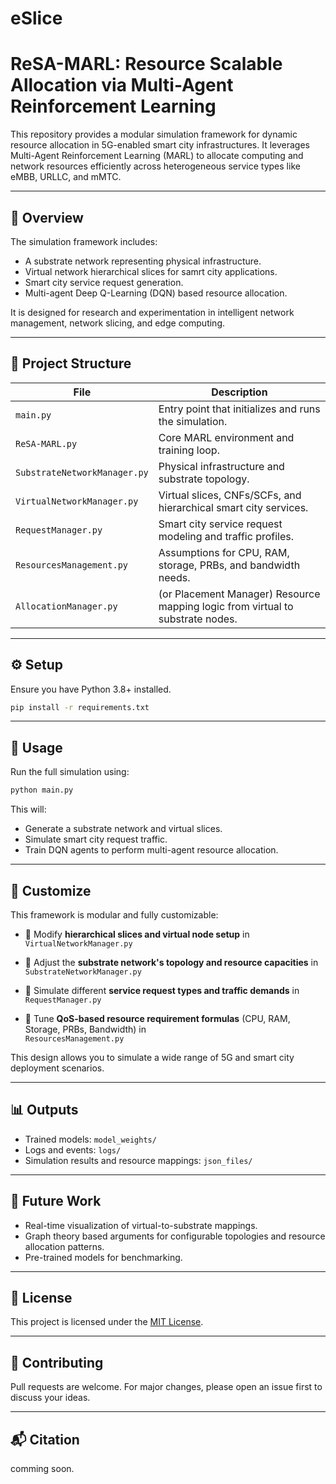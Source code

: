 # eSlice
# ReSA-MARL: Resource Scalable Allocation via Multi-Agent Reinforcement Learning

This repository provides a modular simulation framework for dynamic resource allocation in 5G-enabled smart city infrastructures. It leverages Multi-Agent Reinforcement Learning (MARL) to allocate computing and network resources efficiently across heterogeneous service types like eMBB, URLLC, and mMTC.

---

## 📌 Overview

The simulation framework includes:
- A substrate network representing physical infrastructure.
- Virtual network hierarchical slices for samrt city applications.
- Smart city service request generation.
- Multi-agent Deep Q-Learning (DQN) based resource allocation.

It is designed for research and experimentation in intelligent network management, network slicing, and edge computing.

---

## 📁 Project Structure

| File                         | Description |
|------------------------------|-------------|
| `main.py`                    | Entry point that initializes and runs the simulation. |
| `ReSA-MARL.py`               | Core MARL environment and training loop. |
| `SubstrateNetworkManager.py` | Physical infrastructure and substrate topology. |
| `VirtualNetworkManager.py`   | Virtual slices, CNFs/SCFs, and hierarchical smart city services. |
| `RequestManager.py`          | Smart city service request modeling and traffic profiles. |
| `ResourcesManagement.py`     | Assumptions for CPU, RAM, storage, PRBs, and bandwidth needs. |
| `AllocationManager.py`       | (or Placement Manager) Resource mapping logic from virtual to substrate nodes. |

---

## ⚙️ Setup

Ensure you have Python 3.8+ installed.

```bash
pip install -r requirements.txt
```

---

## 🚀 Usage

Run the full simulation using:

```bash
python main.py
```

This will:
- Generate a substrate network and virtual slices.
- Simulate smart city request traffic.
- Train DQN agents to perform multi-agent resource allocation.

---

## 🔧 Customize

This framework is modular and fully customizable:

- 🔹 Modify **hierarchical slices and virtual node setup** in  
  `VirtualNetworkManager.py`

- 🔹 Adjust the **substrate network's topology and resource capacities** in  
  `SubstrateNetworkManager.py`

- 🔹 Simulate different **service request types and traffic demands** in  
  `RequestManager.py`

- 🔹 Tune **QoS-based resource requirement formulas** (CPU, RAM, Storage, PRBs, Bandwidth) in  
  `ResourcesManagement.py`

This design allows you to simulate a wide range of 5G and smart city deployment scenarios.

---

## 📊 Outputs

- Trained models: `model_weights/`
- Logs and events: `logs/`
- Simulation results and resource mappings:  `json_files/`

---

## 🧪 Future Work

- Real-time visualization of virtual-to-substrate mappings.
- Graph theory based arguments for configurable topologies and resource allocation patterns.
- Pre-trained models for benchmarking.

---

## 📄 License

This project is licensed under the [MIT License](LICENSE).

---

## 🤝 Contributing

Pull requests are welcome. For major changes, please open an issue first to discuss your ideas.

---

## 📬 Citation

comming soon.
